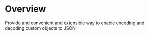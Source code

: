 # Overview

Provide and convenient and extensible way to enable encoding and decoding custom objects to JSON